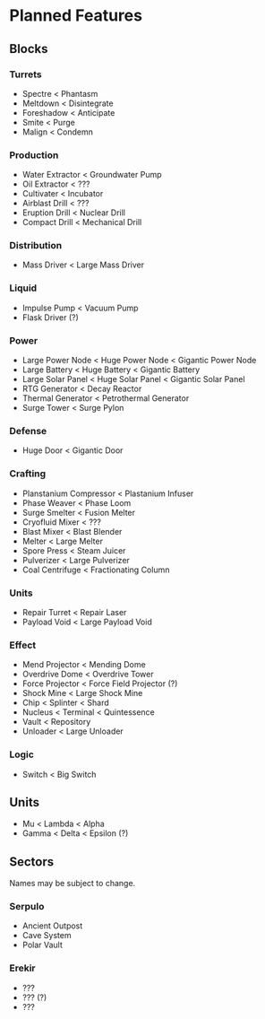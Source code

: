 # Planned Features

## Blocks

### Turrets

- Spectre < Phantasm
- Meltdown < Disintegrate
- Foreshadow < Anticipate
- Smite < Purge
- Malign < Condemn

### Production

- Water Extractor < Groundwater Pump
- Oil Extractor < ???
- Cultivater < Incubator
- Airblast Drill < ???
- Eruption Drill < Nuclear Drill
- Compact Drill < Mechanical Drill 

### Distribution

- Mass Driver < Large Mass Driver

### Liquid

- Impulse Pump < Vacuum Pump
- Flask Driver (?)

### Power

- Large Power Node < Huge Power Node < Gigantic Power Node
- Large Battery < Huge Battery < Gigantic Battery
- Large Solar Panel < Huge Solar Panel < Gigantic Solar Panel
- RTG Generator < Decay Reactor
- Thermal Generator < Petrothermal Generator
- Surge Tower < Surge Pylon

### Defense

- Huge Door < Gigantic Door

### Crafting

- Planstanium Compressor < Plastanium Infuser
- Phase Weaver < Phase Loom
- Surge Smelter < Fusion Melter
- Cryofluid Mixer < ???
- Blast Mixer < Blast Blender
- Melter < Large Melter
- Spore Press < Steam Juicer
- Pulverizer < Large Pulverizer
- Coal Centrifuge < Fractionating Column

### Units

- Repair Turret < Repair Laser
- Payload Void < Large Payload Void

### Effect

- Mend Projector < Mending Dome
- Overdrive Dome < Overdrive Tower
- Force Projector < Force Field Projector (?)
- Shock Mine < Large Shock Mine
- Chip < Splinter < Shard
- Nucleus < Terminal < Quintessence
- Vault < Repository
- Unloader < Large Unloader

### Logic

- Switch < Big Switch

## Units

- Mu < Lambda < Alpha
- Gamma < Delta < Epsilon (?)

## Sectors 

Names may be subject to change.

### Serpulo

- Ancient Outpost
- Cave System
- Polar Vault

### Erekir

- ???
- ??? (?)
- ???